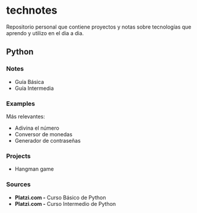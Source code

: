 # technotes
Repositorio personal que contiene proyectos y notas sobre tecnologías que aprendo y utilizo en el dia a dia.

## Python
### Notes

* Guía Básica
* Guía Intermedia
### Examples

Más relevantes:

* Adivina el número
* Conversor de monedas
* Generador de contraseñas
### Projects

* Hangman game
### Sources

* **Platzi.com -** Curso Básico de Python
* **Platzi.com -** Curso Intermedio de Python